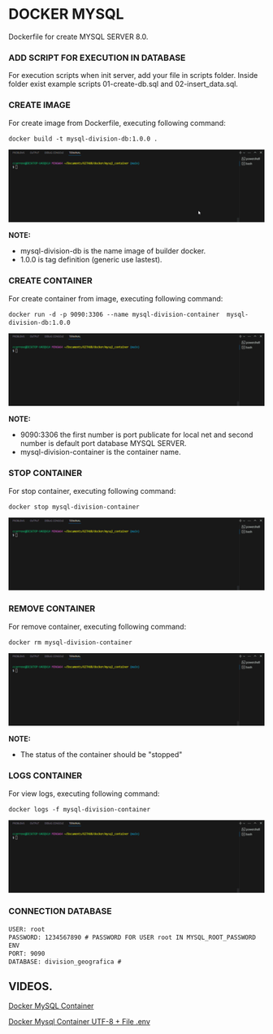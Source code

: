 # DOCKER MYSQL

Dockerfile for create MYSQL SERVER 8.0.

### ADD SCRIPT FOR EXECUTION IN DATABASE

For execution scripts when init server, add your file in scripts folder. Inside folder exist example scripts 01-create-db.sql and 02-insert_data.sql.

### CREATE IMAGE

For create image from Dockerfile, executing following command:

```shell
docker build -t mysql-division-db:1.0.0 .
```

![docker-mysql-images](../docs/img/docker-mysql-images.gif)

**NOTE:**

- mysql-division-db is the name image of builder docker.
- 1.0.0 is tag definition (generic use lastest).

### CREATE CONTAINER

For create container from image, executing following command:

```shell
docker run -d -p 9090:3306 --name mysql-division-container  mysql-division-db:1.0.0
```

![docker-mysql-run](../docs/img/docker-mysql-run.gif)

**NOTE:**

- 9090:3306 the first number is port publicate for local net and second number is default port database MYSQL SERVER.
- mysql-division-container is the container name.

### STOP CONTAINER

For stop container, executing following command:

```shell
docker stop mysql-division-container
```

![docker-mysql-stop](../docs/img/docker-mysql-stop.gif)

### REMOVE CONTAINER

For remove container, executing following command:

```shell
docker rm mysql-division-container
```

![docker-mysql-rm](../docs/img/docker-mysql-rm.gif)

**NOTE:**

- The status of the container should be "stopped"


### LOGS CONTAINER

For view logs, executing following command:

```shell
docker logs -f mysql-division-container
```

![docker-mysql-logs](../docs/img/docker-mysql-logs.gif)

### CONNECTION DATABASE

```
USER: root
PASSWORD: 1234567890 # PASSWORD FOR USER root IN MYSQL_ROOT_PASSWORD ENV
PORT: 9090
DATABASE: division_geografica # 
```

## VIDEOS.

[Docker MySQL Container](https://youtu.be/W2xWEt_r7nw)

[Docker Mysql Container UTF-8 + File .env](https://www.youtube.com/watch?v=K62u79SW7io)